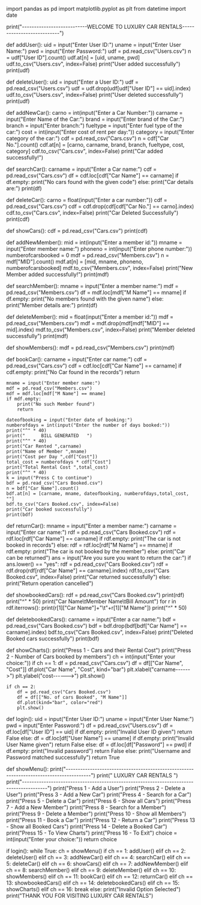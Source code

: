import pandas as pd
import matplotlib.pyplot as plt
from datetime import date

print("---------------------------WELCOME TO LUXURY CAR RENTALS---------------------------")


def addUser():
    uid = input("Enter User ID:")
    uname = input("Enter User Name:")
    pwd = input("Enter Password:")
    udf = pd.read_csv("Users.csv")
    n = udf["User ID"].count()
    udf.at[n] = [uid, uname, pwd]
    udf.to_csv("Users.csv", index=False)
    print("User added successfully")
    print(udf)


def deleteUser():
    uid = input("Enter a User ID:")
    udf = pd.read_csv("Users.csv")
    udf = udf.drop(udf[udf["User ID"] == uid].index)
    udf.to_csv("Users.csv", index=False)
    print("User deleted successfully")
    print(udf)


def addNewCar():
    carno = int(input("Enter a Car Number:"))
    carname = input("Enter Name of the Car:")
    brand = input("Enter brand of the Car:")
    branch = input("Enter branch:")
    fueltype = input("Enter fuel type of the car:")
    cost = int(input("Enter cost of rent per day:"))
    category = input("Enter category of the car:")
    cdf = pd.read_csv("Cars.csv")
    n = cdf["Car No."].count()
    cdf.at[n] = [carno, carname, brand, branch, fueltype, cost, category]
    cdf.to_csv("Cars.csv", index=False)
    print("Car added successfully!")


def searchCar():
    carname = input("Enter a Car name:")
    cdf = pd.read_csv("Cars.csv")
    df = cdf.loc[cdf["Car Name"] == carname]
    if df.empty:
        print("No cars found with the given code")
    else:
        print("Car details are:")
        print(df)


def deleteCar():
    carno = float(input("Enter a car number:"))
    cdf = pd.read_csv("Cars.csv")
    cdf = cdf.drop(cdf[cdf["Car No."] == carno].index)
    cdf.to_csv("Cars.csv", index=False)
    print("Car Deleted Successfully")
    print(cdf)


def showCars():
    cdf = pd.read_csv("Cars.csv")
    print(cdf)


def addNewMember():
    mid = int(input("Enter a member id:"))
    mname = input("Enter member name:")
    phoneno = int(input("Enter phone number:"))
    numberofcarsbooked = 0
    mdf = pd.read_csv("Members.csv")
    n = mdf["MID"].count()
    mdf.at[n] = [mid, mname, phoneno, numberofcarsbooked]
    mdf.to_csv("Members.csv", index=False)
    print("New Member added successfully!")
    print(mdf)


def searchMember():
    mname = input("Enter a member name:")
    mdf = pd.read_csv("Members.csv")
    df = mdf.loc[mdf["M Name"] == mname]
    if df.empty:
        print("No members found with the given name")
    else:
        print("Member details are:")
        print(df)


def deleteMember():
    mid = float(input("Enter a member id:"))
    mdf = pd.read_csv("Members.csv")
    mdf = mdf.drop(mdf[mdf["MID"] == mid].index)
    mdf.to_csv("Members.csv", index=False)
    print("Member deleted successfully")
    print(mdf)


def showMembers():
    mdf = pd.read_csv("Members.csv")
    print(mdf)


def bookCar():
    carname = input("Enter car name:")
    cdf = pd.read_csv("Cars.csv")
    cdf = cdf.loc[cdf["Car Name"] == carname]
    if cdf.empty:
        print("No Car found in the records")
        return

    mname = input("Enter member name:")
    mdf = pd.read_csv("Members.csv")
    mdf = mdf.loc[mdf["M Name"] == mname]
    if mdf.empty:
        print("No such Member found")
        return

    dateofbooking = input("Enter date of booking:")
    numberofdays = int(input("Enter the number of days booked:"))
    print("^" * 40)
    print("      BILL GENERATED   ")
    print("^" * 40)
    print("Car Rented ",carname)
    print("Name of Member ",mname)
    print("Cost per Day ",cdf["Cost"])
    total_cost = numberofdays * cdf["Cost"]
    print("Total Rental Cost ",total_cost)
    print("^" * 40)
    k = input("Press C to continue")
    bdf = pd.read_csv("Cars Booked.csv")
    n = bdf["Car Name"].count()
    bdf.at[n] = [carname, mname, dateofbooking, numberofdays,total_cost, ""]
    bdf.to_csv("Cars Booked.csv", index=False)
    print("Car booked successfully")
    print(bdf)


def returnCar():
    mname = input("Enter a member name:")
    carname = input("Enter car name:")
    rdf = pd.read_csv("Cars Booked.csv")
    rdf = rdf.loc[rdf["Car Name"] == carname]
    if rdf.empty:
        print("The car is not booked in records")
    else:
        rdf = rdf.loc[rdf["M Name"] == mname]
        if rdf.empty:
            print("The car is not booked by the member")
        else:
            print("Car can be returned")
            ans = input("Are you sure you want to return the car:")
            if ans.lower() == "yes":
                rdf = pd.read_csv("Cars Booked.csv")
                rdf = rdf.drop(rdf[rdf["Car Name"] == carname].index)
                rdf.to_csv("Cars Booked.csv", index=False)
                print("Car returned successfully")
            else:
                print("Return operation cancelled")


def showbookedCars():
    rdf = pd.read_csv("Cars Booked.csv")
    print(rdf)
    print("^" * 50)
    print("Car Name\tMember Name\tBill Amount")
    for r in rdf.iterrows():
        print(r[1]["Car Name"]+"\t"+r[1]["M Name"])
    print("^" * 50)


def deletebookedCars():
    carname = input("Enter a car name:")
    bdf = pd.read_csv("Cars Booked.csv")
    bdf = bdf.drop(bdf[bdf["Car Name"] == carname].index)
    bdf.to_csv("Cars Booked.csv", index=False)
    print("Deleted Booked cars successfully")
    print(bdf)


def showCharts():
    print("Press 1 - Cars and their Rental Cost")
    print("Press 2 - Number of Cars booked by members")
    ch = int(input("Enter your choice:"))
    if ch == 1:
        df = pd.read_csv("Cars.csv")
        df = df[["Car Name", "Cost"]]
        df.plot("Car Name", "Cost", kind="bar")
        plt.xlabel("carname------>")
        plt.ylabel("cost------>")
        plt.show()

    if ch == 2:
        df = pd.read_csv("Cars Booked.csv")
        df = df[["No. of cars Booked", "M Name"]]
        df.plot(kind="bar", color="red")
        plt.show()


def login():
    uid = input("Enter User ID:")
    uname = input("Enter User Name:")
    pwd = input("Enter Password:")
    df = pd.read_csv("Users.csv")
    df = df.loc[df["User ID"] == uid]
    if df.empty:
        print("Invalid User ID given")
        return False
    else:
        df = df.loc[df["User Name"] == uname]
        if df.empty:
            print("Invalid User Name given")
            return False
        else:
            df = df.loc[df["Password"] == pwd]
            if df.empty:
                print("Invalid password")
                return False
            else:
                print("Username and Password matched successfully")
                return True


def showMenu():
    print("----------------------------------------------------------------------------------------")
    print("                               LUXURY CAR RENTALS                                       ")
    print("----------------------------------------------------------------------------------------")
    print("Press 1 - Add a User")
    print("Press 2 - Delete a User")
    print("Press 3 - Add a New Car")
    print("Press 4 - Search for a Car")
    print("Press 5 - Delete a Car")
    print("Press 6 - Show all Cars")
    print("Press 7 - Add a New Member")
    print("Press 8 - Search for a Member")
    print("Press 9 - Delete a Member")
    print("Press 10 - Show all Members")
    print("Press 11 - Book a Car")
    print("Press 12 - Return a Car")
    print("Press 13 - Show all Booked Cars")
    print("Press 14 - Delete a Booked Car")
    print("Press 15 - To View Charts")
    print("Press 16 - To Exit")
    choice = int(input("Enter your choice:"))
    return choice


if login():
    while True:
        ch = showMenu()
        if ch == 1:
            addUser()
        elif ch == 2:
            deleteUser()
        elif ch == 3:
            addNewCar()
        elif ch == 4:
            searchCar()
        elif ch == 5:
            deleteCar()
        elif ch == 6:
            showCars()
        elif ch == 7:
            addNewMember()
        elif ch == 8:
            searchMember()
        elif ch == 9:
            deleteMember()
        elif ch == 10:
            showMembers()
        elif ch == 11:
            bookCar()
        elif ch == 12:
            returnCar()
        elif ch == 13:
            showbookedCars()
        elif ch == 14:
            deletebookedCars()
        elif ch == 15:
            showCharts()
        elif ch == 16:
            break
        else:
            print("Invalid Option Selected")
print("THANK YOU FOR VISITING LUXURY CAR RENTALS")
